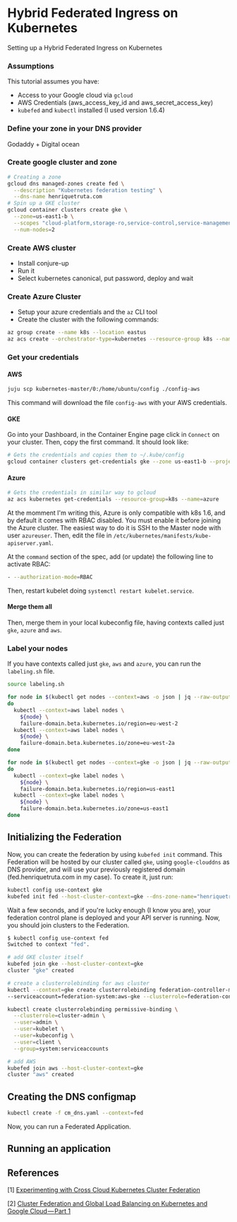 # Hybrid Federated Ingress on Kubernetes

Setting up a Hybrid Federated Ingress on Kubernetes

### Assumptions

This tutorial assumes you have:

* Access to your Google cloud via `gcloud`
* AWS Credentials (aws\_access\_key\_id and aws\_secret\_access\_key)
* `kubefed` and `kubectl` installed (I used version 1.6.4)

### Define your zone in your DNS provider

Godaddy + Digital ocean

### Create google cluster and zone

```bash
# Creating a zone
gcloud dns managed-zones create fed \
  --description "Kubernetes federation testing" \
  --dns-name henriquetruta.com
# Spin up a GKE cluster
gcloud container clusters create gke \
  --zone=us-east1-b \
  --scopes "cloud-platform,storage-ro,service-control,service-management,https://www.googleapis.com/auth/ndev.clouddns.readwrite" \
  --num-nodes=2
```

### Create AWS cluster

* Install conjure-up
* Run it
* Select kubernetes canonical, put password, deploy and wait

### Create Azure Cluster

* Setup your azure credentials and the `az` CLI tool
* Create the cluster with the following commands:

```bash
az group create --name k8s --location eastus
az acs create --orchestrator-type=kubernetes --resource-group k8s --name=azure --agent-count 1
```

### Get your credentials

#### AWS

```bash
juju scp kubernetes-master/0:/home/ubuntu/config ./config-aws
```

This command will download the file `config-aws` with your AWS credentials.

#### GKE

Go into your Dashboard, in the Container Engine page click in `Connect` on
your cluster. Then, copy the first command. It should look like:

```bash
# Gets the credentials and copies them to ~/.kube/config
gcloud container clusters get-credentials gke --zone us-east1-b --project fed

```

#### Azure

```bash
# Gets the credentials in similar way to gcloud
az acs kubernetes get-credentials --resource-group=k8s --name=azure
```

At the momment I'm writing this, Azure is only compatible with k8s 1.6, and by default it comes with RBAC disabled. You must enable it before joining the Azure cluster. The easiest way to do it is SSH to the Master node with user `azureuser`. Then, edit the file in `/etc/kubernetes/manifests/kube-apiserver.yaml`.

At the `command` section of the spec, add (or update) the following line to activate RBAC:

```bash
- --authorization-mode=RBAC
```

Then, restart kubelet doing `systemctl restart kubelet.service`.

#### Merge them all

Then, merge them in your local kubeconfig file, having contexts called just
`gke`, `azure` and `aws`.

### Label your nodes

If you have contexts called just `gke`, `aws` and `azure`, you can run the `labeling.sh` file.

```bash
source labeling.sh
```

```bash
for node in $(kubectl get nodes --context=aws -o json | jq --raw-output '.items[].metadata.name')
do
  kubectl --context=aws label nodes \
    ${node} \
    failure-domain.beta.kubernetes.io/region=eu-west-2
  kubectl --context=aws label nodes \
    ${node} \
    failure-domain.beta.kubernetes.io/zone=eu-west-2a
done

for node in $(kubectl get nodes --context=gke -o json | jq --raw-output '.items[].metadata.name')
do
  kubectl --context=gke label nodes \
    ${node} \
    failure-domain.beta.kubernetes.io/region=us-east1
  kubectl --context=gke label nodes \
    ${node} \
    failure-domain.beta.kubernetes.io/zone=us-east1
done
```

## Initializing the Federation

Now, you can create the federation by using `kubefed init` command.
This Federation will be hosted by our cluster called `gke`, using `google-clouddns` as DNS provider,
and will use your previously registered domain (fed.henriquetruta.com in my case). To create it, just run:

```bash
kubectl config use-context gke
kubefed init fed --host-cluster-context=gke --dns-zone-name="henriquetruta.com." --dns-provider=google-clouddns
```

Wait a few seconds, and if you're lucky enough (I know you are), your federation control plane is deployed and
your API server is running. Now, you should join clusters to the Federation.

```bash
$ kubectl config use-context fed
Switched to context "fed".

# add GKE cluster itself
kubefed join gke --host-cluster-context=gke
cluster "gke" created

# create a clusterrolebinding for aws cluster
kubectl --context=gke create clusterrolebinding federation-controller-manager:fed-aws-gke  \
--serviceaccount=federation-system:aws-gke --clusterrole=federation-controller-manager:fed-gke-gke 

kubectl create clusterrolebinding permissive-binding \
  --clusterrole=cluster-admin \
  --user=admin \
  --user=kubelet \
  --user=kubeconfig \
  --user=client \
  --group=system:serviceaccounts

# add AWS
kubefed join aws --host-cluster-context=gke
cluster "aws" created

```

## Creating the DNS configmap

```bash
kubectl create -f cm_dns.yaml --context=fed
```

Now, you can run a Federated Application.

## Running an application

## References

[1] [Experimenting with Cross Cloud Kubernetes Cluster Federation](https://medium.com/google-cloud/experimenting-with-cross-cloud-kubernetes-cluster-federation-dfa99f913d54)

[2] [Cluster Federation and Global Load Balancing on Kubernetes and Google Cloud — Part 1](https://medium.com/google-cloud/planet-scale-microservices-with-cluster-federation-and-global-load-balancing-on-kubernetes-and-a8e7ef5efa5e)
